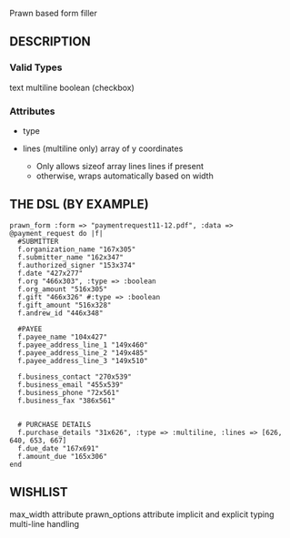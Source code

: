 Prawn based form filler

## DESCRIPTION

### Valid Types
text
multiline
boolean (checkbox)

### Attributes
- type

- lines (multiline only) array of y coordinates 
  - Only allows sizeof array lines lines if present
  - otherwise, wraps automatically based on width


## THE DSL (BY EXAMPLE)
```
prawn_form :form => "paymentrequest11-12.pdf", :data => @payment_request do |f|
  #SUBMITTER
  f.organization_name "167x305"
  f.submitter_name "162x347"
  f.authorized_signer "153x374"
  f.date "427x277"
  f.org "466x303", :type => :boolean
  f.org_amount "516x305"
  f.gift "466x326" #:type => :boolean
  f.gift_amount "516x328"
  f.andrew_id "446x348"

  #PAYEE
  f.payee_name "104x427"
  f.payee_address_line_1 "149x460"
  f.payee_address_line_2 "149x485"
  f.payee_address_line_3 "149x510"

  f.business_contact "270x539"
  f.business_email "455x539"
  f.business_phone "72x561"
  f.business_fax "386x561"


  # PURCHASE DETAILS
  f.purchase_details "31x626", :type => :multiline, :lines => [626, 640, 653, 667]
  f.due_date "167x691"
  f.amount_due "165x306"
end

```

## WISHLIST
max_width attribute
prawn_options attribute
implicit and explicit typing
multi-line handling
